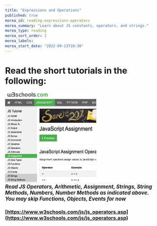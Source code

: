 ```yaml
---
title: "Expressions and Operations"
published: true
morea_id: reading-expressions-operators
morea_summary: "Learn about JS constants, operators, and strings."
morea_type: reading
morea_sort_order: 2
morea_labels:
morea_start_date: "2022-09-13T10:30"
---
```



# Read the short tutorials in the following:

<a href="https://www.w3schools.com/js/js_operators.asp"><img height="300px" width="300px" src="W3Expression_Strings.png"></a>
<br><i><b><big>*Read JS Operators, Arithmetic, Assignment, Strings, String Methods, Numbers, Number Methods as indicated above. You may skip Functions, Objects, Events for now*</big></b></i>


### [https://www.w3schools.com/js/js_operators.asp](https://www.w3schools.com/js/js_operators.asp)